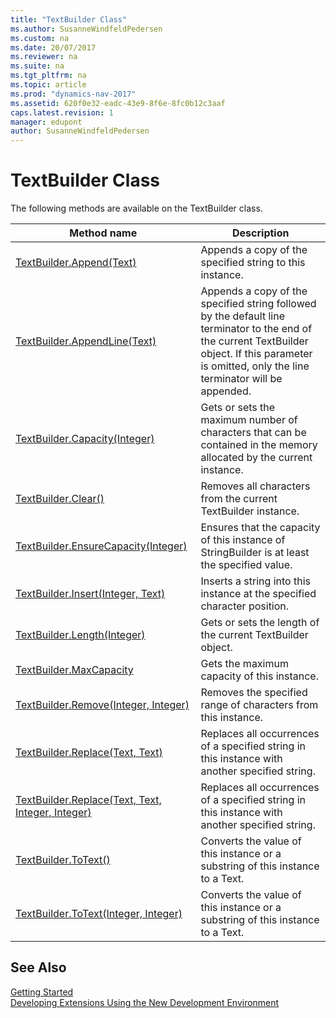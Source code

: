 ```yaml
---
title: "TextBuilder Class"
ms.author: SusanneWindfeldPedersen
ms.custom: na
ms.date: 20/07/2017
ms.reviewer: na
ms.suite: na
ms.tgt_pltfrm: na
ms.topic: article
ms.prod: "dynamics-nav-2017"
ms.assetid: 620f0e32-eadc-43e9-8f6e-8fc0b12c3aaf
caps.latest.revision: 1
manager: edupont
author: SusanneWindfeldPedersen
---
```


# TextBuilder Class
The following methods are available on the TextBuilder class.  
  
|Method name|Description|  
|-----------|-----------|  
|[TextBuilder.Append(Text)](textbuilder-append-method.md)|Appends a copy of the specified string to this instance.|  
|[TextBuilder.AppendLine(Text)](textbuilder-appendline-method.md)|Appends a copy of the specified string followed by the default line terminator to the end of the current TextBuilder object. If this parameter is omitted, only the line terminator will be appended.|  
|[TextBuilder.Capacity(Integer)](textbuilder-capacity-property.md)|Gets or sets the maximum number of characters that can be contained in the memory allocated by the current instance.|  
|[TextBuilder.Clear()](textbuilder-clear-method.md)|Removes all characters from the current TextBuilder instance.|  
|[TextBuilder.EnsureCapacity(Integer)](textbuilder-ensurecapacity-method.md)|Ensures that the capacity of this instance of StringBuilder is at least the specified value.|  
|[TextBuilder.Insert(Integer, Text)](textbuilder-insert-method.md)|Inserts a string into this instance at the specified character position.|  
|[TextBuilder.Length(Integer)](textbuilder-length-property.md)|Gets or sets the length of the current TextBuilder object.|  
|[TextBuilder.MaxCapacity](textbuilder-maxcapacity-property.md)|Gets the maximum capacity of this instance.|  
|[TextBuilder.Remove(Integer, Integer)](textbuilder-remove-method.md)|Removes the specified range of characters from this instance.|  
|[TextBuilder.Replace(Text, Text)](textbuilder-replace-oldtext-newtext-method.md)|Replaces all occurrences of a specified string in this instance with another specified string.|  
|[TextBuilder.Replace(Text, Text, Integer, Integer)](textbuilder-replace-oldtext-newtext-startindex-count-method.md)|Replaces all occurrences of a specified string in this instance with another specified string.|  
|[TextBuilder.ToText()](textbuilder-totext--method.md)|Converts the value of this instance or a substring of this instance to a Text.|  
|[TextBuilder.ToText(Integer, Integer)](textbuilder-totext-startindex-count-method.md)|Converts the value of this instance or a substring of this instance to a Text.|  
## See Also
[Getting Started](../devenv-get-started.md)  
[Developing Extensions Using the New Development Environment](../devenv-dev-overview.md)  
